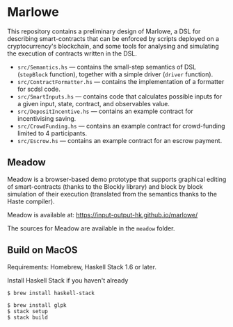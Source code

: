 # Marlowe

This repository contains a preliminary design of Marlowe, a DSL for describing smart-contracts that can be enforced by scripts deployed on a cryptocurrency's blockchain, and some tools for analysing and simulating the execution of contracts written in the DSL.

- `src/Semantics.hs` —  contains the small-step semantics of DSL (`stepBlock` function), together with a simple driver (`driver` function).
- `src/ContractFormatter.hs` — contains the implementation of a formatter for scdsl code.
- `src/SmartInputs.hs` — contains code that calculates possible inputs for a
 given input, state, contract, and observables value.
- `src/DepositIncentive.hs` —  contains an example contract for incentivising saving.
- `src/CrowdFunding.hs` —  contains an example contract for crowd-funding limited to 4 participants.
- `src/Escrow.hs` —  contains an example contract for an escrow payment.

## Meadow

Meadow is a browser-based demo prototype that supports graphical editing of smart-contracts (thanks to the Blockly library) and block by block simulation of their execution (translated from the semantics thanks to the Haste compiler).

Meadow is available at: https://input-output-hk.github.io/marlowe/

The sources for Meadow are available in the `meadow` folder.

## Build on MacOS

Requirements: Homebrew, Haskell Stack 1.6 or later.

Install Haskell Stack if you haven't already

    $ brew install haskell-stack

    $ brew install glpk
    $ stack setup
    $ stack build
